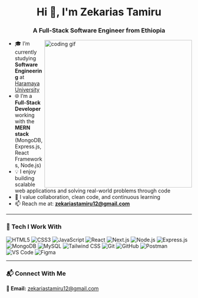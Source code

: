 <h1 align="center">Hi 👋, I'm Zekarias Tamiru</h1>
<h3 align="center">A Full-Stack Software Engineer from Ethiopia</h3>

<img alt="coding gif" width="400" align="right" src="https://camo.githubusercontent.com/2366b34bb903c09617990fb5fff4622f3e941349e846ddb7e73df872a9d21233/68747470733a2f2f63646e2e6472696262626c652e636f6d2f75736572732f3733303730332f73637265656e73686f74732f363538313234332f6176656e746f2e676966">

- 🎓 I’m currently studying **Software Engineering** at [Haramaya University](https://www.haramaya.edu.et/)
- 🌐 I’m a **Full-Stack Developer** working with the **MERN stack** (MongoDB, Express.js, React Frameworks, Node.js)
- 💡 I enjoy building scalable web applications and solving real-world problems through code
- 🤝 I value collaboration, clean code, and continuous learning
- 📫 Reach me at: **zekariastamiru12@gmail.com**

---

### 💬 Tech I Work With
![HTML5](https://img.shields.io/badge/-HTML5-E34F26?logo=html5&logoColor=white)
![CSS3](https://img.shields.io/badge/-CSS3-1572B6?logo=css3&logoColor=white)
![JavaScript](https://img.shields.io/badge/-JavaScript-F7DF1E?logo=javascript&logoColor=black)
![React](https://img.shields.io/badge/-React-61DAFB?logo=react&logoColor=white)
![Next.js](https://img.shields.io/badge/-Next.js-000000?logo=next.js&logoColor=white)
![Node.js](https://img.shields.io/badge/-Node.js-339933?logo=node.js&logoColor=white)
![Express.js](https://img.shields.io/badge/-Express.js-000000?logo=express&logoColor=white)
![MongoDB](https://img.shields.io/badge/-MongoDB-47A248?logo=mongodb&logoColor=white)
![MySQL](https://img.shields.io/badge/-MySQL-00758F?logo=mysql&logoColor=white)
![Tailwind CSS](https://img.shields.io/badge/-Tailwind%20CSS-38B2AC?logo=tailwind-css&logoColor=white)
![Git](https://img.shields.io/badge/-Git-F05032?logo=git&logoColor=white)
![GitHub](https://img.shields.io/badge/-GitHub-181717?logo=github&logoColor=white)
![Postman](https://img.shields.io/badge/-Postman-FF6C37?logo=postman&logoColor=white)
![VS Code](https://img.shields.io/badge/-VS%20Code-007ACC?logo=visual-studio-code&logoColor=white)
![Figma](https://img.shields.io/badge/-Figma-F24E1E?logo=figma&logoColor=white)

---

### 📬 Connect With Me
**📧 Email:** [zekariastamiru12@gmail.com](mailto:zekariastamiru12@gmail.com)
